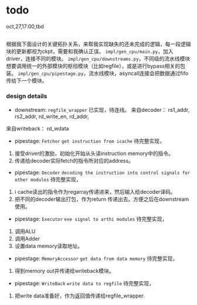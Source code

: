 # todo

oct,27,17:00,tbd

## 

根据我下面设计的关键拓扑关系，来帮我实现缺失的还未完成的逻辑，每一段逻辑块的更新都视为ckpt，需要和我确认正误。
`impl/gen_cpu/main.py`，加入driver，连接不同的模块。
`impl/gen_cpu/downstreams.py`，不同级的流水线模块想要调用统一的外部模块的枢纽模块（比如regfile），或是进行bypass相关的包装。
`impl/gen_cpu/pipestage.py`，流水线模块，asyncall连接会把数据通过fifo传给下一个模块。

### design details

- downstream: `regfile_wrapper`
已实现，待连线。
来自decoder：
rs1_addr,
rs2_addr,
rd_write_en,
rd_addr,

来自writeback：
rd_wdata

- pipestage: `Fetchor`
```get instruction from icache```
待完整实现，
1. 接受driver的激励，初始化开始从头读instruction memory中的指令。
2. 传递给decoder实际fetch的指令所对应的address。

- pipestage: `Decoder`
```decoding the instruction into control signals for other modules```
待完整实现，
1. i cache读出的指令作为regarray传递进来，然后输入给decoder译码。
2. 把不同的decoder输出打包，作为return 传递出去。方便之后在downstream使用。

- pipestage: `Executor`
```exe signal to arthi modules```
待完整实现，
1. 调用ALU
2. 调用Adder
3. 设置data memory读取地址。

- pipestage: `MemoryAccessor`
```get data from data memory```
待完整实现，
1. 得到memory out并传递给writeback模块。

- pipestage: `WriteBack`
```write data to regfile```
待完整实现，
1. 把write data准备好，作为返回值传递给regfile_wrapper.

